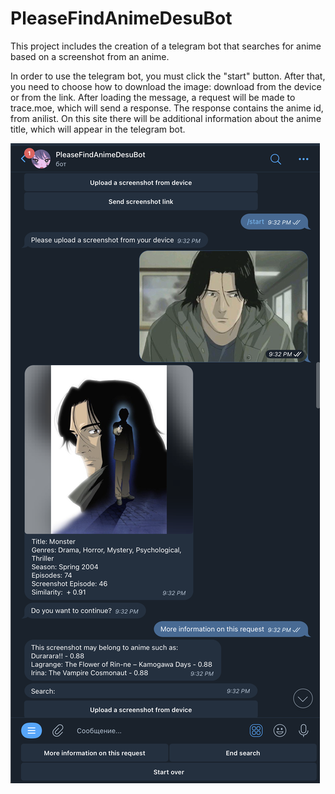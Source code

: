 # PleaseFindAnimeDesuBot
This project includes the creation of a telegram bot that searches for anime based on a screenshot from an anime.

In order to use the telegram bot, you must click the "start" button. After that, you need to choose how to download the image: download from the device or from the link. After loading the message, a request will be made to trace.moe, which will send a response. The response contains the anime id, from anilist. On this site there will be additional information about the anime title, which will appear in the telegram bot.

![screen1](1.png "1")
